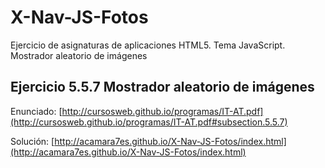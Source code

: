 # X-Nav-JS-Fotos
Ejercicio de asignaturas de aplicaciones HTML5. Tema JavaScript. Mostrador aleatorio de imágenes

## Ejercicio 5.5.7 Mostrador aleatorio de imágenes
Enunciado: [http://cursosweb.github.io/programas/IT-AT.pdf](http://cursosweb.github.io/programas/IT-AT.pdf#subsection.5.5.7)

Solución: [http://acamara7es.github.io/X-Nav-JS-Fotos/index.html](http://acamara7es.github.io/X-Nav-JS-Fotos/index.html)
